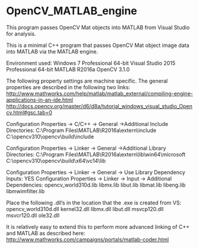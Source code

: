 # OpenCV_MATLAB_engine
This program passes OpenCV Mat objects into MATLAB from Visual Studio for analysis.

This is a minimal C++ program that passes OpenCV Mat object image data into MATLAB via the MATLAB engine.

Environment used:
Windows 7 Professional 64-bit
Visual Studio 2015 Professional 64-bit
MATLAB R2016a
OpenCV 3.1.0

The following property settings are machine specific. The general properties are described in the following two links:
http://www.mathworks.com/help/matlab/matlab_external/compiling-engine-applications-in-an-ide.html
http://docs.opencv.org/master/d6/d8a/tutorial_windows_visual_studio_Opencv.html#gsc.tab=0

Configuration Properties -> C/C++ -> General ->Additional Include Directories:
C:\Program Files\MATLAB\R2016a\extern\include
C:\opencv310\opencv\build\include

Configuration Properties -> Linker -> General ->Additional Library Directories:
C:\Program Files\MATLAB\R2016a\extern\lib\win64\microsoft
C:\opencv310\opencv\build\x64\vc14\lib

Configuration Properties -> Linker -> General -> Use Library Dependency Inputs: YES
Configuration Properties -> Linker -> Input -> Additional Dependencies: 
opencv_world310d.lib
libmx.lib
libut.lib
libmat.lib
libeng.lib
libmwimfilter.lib

Place the following .dll’s in the location that the .exe is created from VS:
opencv_world310d.dll
kernel32.dll
libmx.dll
libut.dll
msvcp120.dll
msvcr120.dll
ole32.dll

It is relatively easy to extend this to perform more advanced linking of C++ and MATLAB as described here:
http://www.mathworks.com/campaigns/portals/matlab-coder.html
